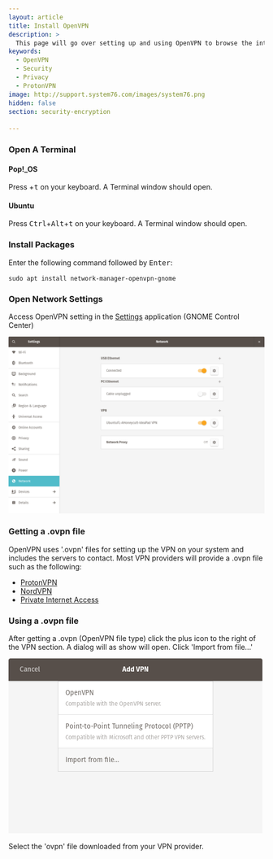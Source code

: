 ```yaml
---
layout: article
title: Install OpenVPN
description: >
  This page will go over setting up and using OpenVPN to browse the internet more securely in places like airports, cafe shops and more.
keywords:
  - OpenVPN
  - Security
  - Privacy
  - ProtonVPN
image: http://support.system76.com/images/system76.png
hidden: false
section: security-encryption

---
```


### Open A Terminal

#### Pop!_OS

Press <kbd><span class="fl-pop-key"></span></kbd>+<kbd>t</kbd> on your keyboard. A Terminal window should open.

#### Ubuntu

Press <kbd>Ctrl</kbd>+<kbd>Alt</kbd>+<kbd>t</kbd> on your keyboard. A Terminal window should open.

### Install Packages

Enter the following command followed by <kbd>Enter</kbd>:

```
sudo apt install network-manager-openvpn-gnome
```

### Open Network Settings

Access OpenVPN setting in the <u>Settings</u> application (GNOME Control Center)

![GNOME-Control-Center](/images/use-openvpn/GNOME-Control-Center.png)

### Getting a .ovpn file

OpenVPN uses '.ovpn' files for setting up the VPN on your system and includes the servers to contact. Most VPN providers will provide a .ovpn file such as the following:

- [ProtonVPN](https://protonvpn.com/)
- [NordVPN](https://nordvpn.com/ovpn/)
- [Private Internet Access](https://www.privateinternetaccess.com/openvpn/openvpn.zip)

### Using a .ovpn file

After getting a .ovpn (OpenVPN file type) click the plus icon to the right of the VPN section. A dialog will as show will open. Click 'Import from file...'

![VPN-Dialog](/images/use-openvpn/VPN-Dialog.png)

Select the 'ovpn' file downloaded from your VPN provider.
